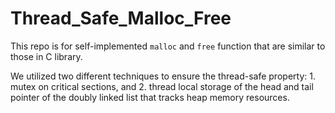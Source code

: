 # Thread_Safe_Malloc_Free
This repo is for self-implemented `malloc` and `free` function that are similar to those in C library.  

We utilized two different techniques to ensure the thread-safe property: 1. mutex on critical sections, and 2. thread local storage of the head and tail pointer of the doubly linked list that tracks heap memory resources.